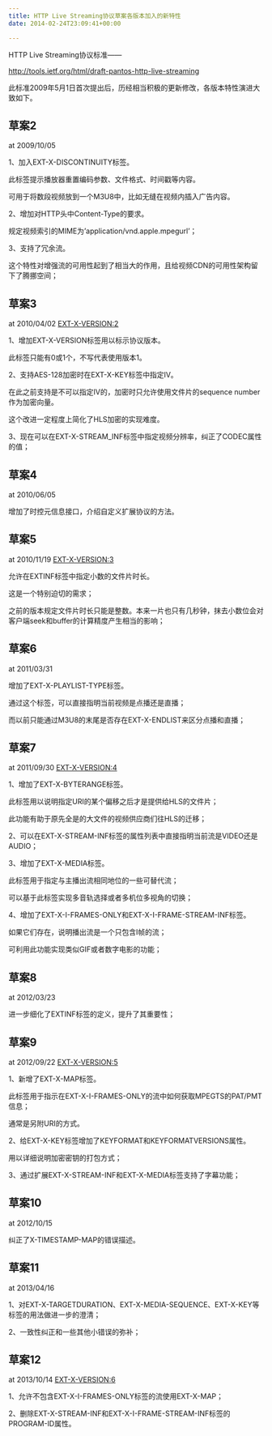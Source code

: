 ```yaml
---
title: HTTP Live Streaming协议草案各版本加入的新特性
date: 2014-02-24T23:09:41+00:00

---
```

HTTP Live Streaming协议标准——
  
<http://tools.ietf.org/html/draft-pantos-http-live-streaming>

此标准2009年5月1日首次提出后，历经相当积极的更新修改，各版本特性演进大致如下。

## 草案2   
at 2009/10/05

1、加入EXT-X-DISCONTINUITY标签。
  
此标签提示播放器重置编码参数、文件格式、时间戳等内容。
  
可用于将数段视频放到一个M3U8中，比如无缝在视频内插入广告内容。

2、增加对HTTP头中Content-Type的要求。
  
规定视频索引的MIME为&#8217;application/vnd.apple.mpegurl&#8217;；

3、支持了冗余流。
  
这个特性对增强流的可用性起到了相当大的作用，且给视频CDN的可用性架构留下了腾挪空间；

## 草案3   
at 2010/04/02 <span style="text-decoration: underline;">EXT-X-VERSION:2</span>

1、增加EXT-X-VERSION标签用以标示协议版本。
  
此标签只能有0或1个，不写代表使用版本1。

2、支持AES-128加密时在EXT-X-KEY标签中指定IV。
  
在此之前支持是不可以指定IV的，加密时只允许使用文件片的sequence number作为加密向量。
  
这个改进一定程度上简化了HLS加密的实现难度。

3、现在可以在EXT-X-STREAM_INF标签中指定视频分辨率，纠正了CODEC属性的值；

## 草案4   
at 2010/06/05

增加了时控元信息接口，介绍自定义扩展协议的方法。

## 草案5   
at 2010/11/19 <span style="text-decoration: underline;">EXT-X-VERSION:3</span>

允许在EXTINF标签中指定小数的文件片时长。
  
这是一个特别迫切的需求；
  
之前的版本规定文件片时长只能是整数。本来一片也只有几秒钟，抹去小数位会对客户端seek和buffer的计算精度产生相当的影响；

## 草案6   
at 2011/03/31

增加了EXT-X-PLAYLIST-TYPE标签。
  
通过这个标签，可以直接指明当前视频是点播还是直播；
  
而以前只能通过M3U8的末尾是否存在EXT-X-ENDLIST来区分点播和直播；

## 草案7   
at 2011/09/30 <span style="text-decoration: underline;">EXT-X-VERSION:4</span>

1、增加了EXT-X-BYTERANGE标签。
  
此标签用以说明指定URI的某个偏移之后才是提供给HLS的文件片；
  
此功能有助于原先全是的大文件的视频供应商们往HLS的迁移；

2、可以在EXT-X-STREAM-INF标签的属性列表中直接指明当前流是VIDEO还是AUDIO；

3、增加了EXT-X-MEDIA标签。
  
此标签用于指定与主播出流相同地位的一些可替代流；
  
可以基于此标签实现多音轨选择或者多机位多视角的切换；

4、增加了EXT-X-I-FRAMES-ONLY和EXT-X-I-FRAME-STREAM-INF标签。
  
如果它们存在，说明播出流是一个只包含I帧的流；
  
可利用此功能实现类似GIF或者数字电影的功能；

## 草案8   
at 2012/03/23

进一步细化了EXTINF标签的定义，提升了其重要性；

## 草案9   
at 2012/09/22 <span style="text-decoration: underline;">EXT-X-VERSION:5</span>

1、新增了EXT-X-MAP标签。
  
此标签用于指示在EXT-X-I-FRAMES-ONLY的流中如何获取MPEGTS的PAT/PMT信息；
  
通常是另附URI的方式。

2、给EXT-X-KEY标签增加了KEYFORMAT和KEYFORMATVERSIONS属性。
  
用以详细说明加密密钥的打包方式；

3、通过扩展EXT-X-STREAM-INF和EXT-X-MEDIA标签支持了字幕功能；

## 草案10   
at 2012/10/15

纠正了X-TIMESTAMP-MAP的错误描述。

## 草案11   
at 2013/04/16

1、对EXT-X-TARGETDURATION、EXT-X-MEDIA-SEQUENCE、EXT-X-KEY等标签的用法做进一步的澄清；

2、一致性纠正和一些其他小错误的弥补；

## 草案12   
at 2013/10/14 <span style="text-decoration: underline;">EXT-X-VERSION:6</span>

1、允许不包含EXT-X-I-FRAMES-ONLY标签的流使用EXT-X-MAP；

2、删除EXT-X-STREAM-INF和EXT-X-I-FRAME-STREAM-INF标签的PROGRAM-ID属性。
